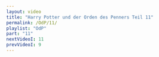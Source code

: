 ```yaml
---
layout: video
title: "Harry Potter und der Orden des Penners Teil 11"
permalink: /OdP/11/
playlist: "OdP"
part: "11"
nextVideoI: 11
prevVideoI: 9
---
```

